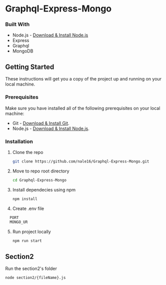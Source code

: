 # Graphql-Express-Mongo
### Built With
- Node.js - [Download & Install Node.js](https://nodejs.org/en/download/)
- Express
- Graphql
- MongoDB

## Getting Started

These instructions will get you a copy of the project up and running on your local machine.

### Prerequisites

Make sure you have installed all of the following prerequisites on your local machine:

- Git - [Download & Install Git](https://git-scm.com/downloads).
- Node.js - [Download & Install Node.js](https://nodejs.org/en/download/).

### Installation

1. Clone the repo
   ```sh
   git clone https://github.com/nale16/Graphql-Express-Mongo.git
   ```
2. Move to repo root directory
   ```sh
   cd Graphql-Express-Mongo
   ```
3. Install dependecies using npm
   ```sh
   npm install
   ```
4. Create .env file
  ```sh
    PORT
    MONGO_UR
   ```
5. Run project locally
   ```sh
   npm run start
   ```

## Section2

   Run the section2's folder
   ```sh
   node section2/{fileName}.js
   ```
